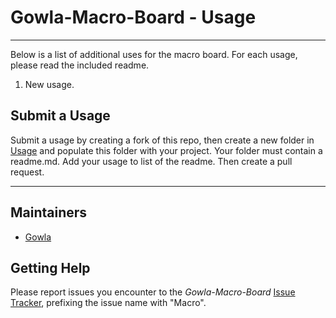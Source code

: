 # Gowla-Macro-Board - Usage
---

Below is a list of additional uses for the macro board. For each usage, please read the included readme. 

1. New usage. 


## Submit a Usage

Submit a usage by creating a fork of this repo, then create a new folder in [Usage](https://github.com/SamGowland/Gowla-Macro-Board/blob/master/Usage) and populate this folder with your project. Your folder must contain a readme.md. Add your usage to list of the readme. Then create a pull request. 

---

## Maintainers

* [Gowla](https://github.com/SamGowland)

## Getting Help

Please report issues you encounter to the
*Gowla-Macro-Board*
[Issue Tracker](https://github.com/SamGowland/Gowla-Macro-Board/issues), prefixing the
issue name with "Macro".

